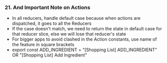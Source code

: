 ### 21. And Important Note on Actions

* In all reducers, handle default case because when actions are dispatched, it goes to all the Reducers
* If the case doesn't match, we need to return the state in default case for that reducer slice, else we will lose that reducer's state
* For bigger apps to avoid clashed in the Action constants, use name of the feature in square brackets
* export const ADD_INGREDIENT = "[Shopping List] ADD_INGREDIENT" OR "[Shopping List] Add Ingredient"